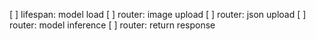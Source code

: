 [ ] lifespan: model load
[ ] router: image upload
[ ] router: json upload
[ ] router: model inference
[ ] router: return response